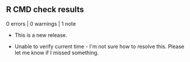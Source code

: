 ## R CMD check results

0 errors | 0 warnings | 1 note

* This is a new release.

* Unable to verify current time - I'm not sure how to resolve this.  Please let me know if I missed
    something.
